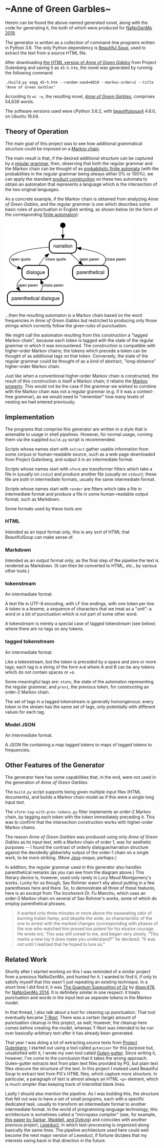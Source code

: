 ~Anne of Green Garbles~
=======================

Herein can be found the above-named generated novel, along with the
code for generating it, the both of which were produced for [NaNoGenMo 2019][].

The generator is written as a collection of command-line programs
written in Python 3.6.  The only Python dependency is
[Beautiful Soup][], used to extract the text from a source HTML file.

After downloading [the HTML version of _Anne of Green Gables_](http://www.gutenberg.org/files/45/45-h/45-h.htm)
from Project Gutenberg and saving it as `45-h.htm`, the novel
was generated by running the following command:

    ./build.py aogg 45-h.htm --random-seed=6010 --markov-order=1 --title "Anne of Green Garbles"

According to `wc -w`, the resulting novel,
_[Anne of Green Garbles](generated/Anne%20of%20Green%20Garbles.md)_,
comprises 54,638 words.

The software versions used were cPython 3.6.2, with
[beautifulsoup4](https://pypi.org/project/beautifulsoup4/) 4.6.0,
on Ubuntu 16.04.

Theory of Operation
-------------------

The main goal of this project was to see how additional grammatical structure
could be imposed on a [Markov chain][].

The main result is that, if the desired additional structure can be captured by
a [regular grammar][], then, observing that both the regular grammar and the
Markov chain can be thought of as [probabilistic finite automata][] (with the
probabilities in the regular grammar being always either 0% or 100%), we can
apply the standard [product construction][] on these two automata to obtain an
automaton that represents a language which is the intersection of the two
original languages.

As a concrete example, if the Markov chain is obtained from analyzing
_Anne of Green Gables_, and the regular grammar is one which describes
some basic rules of punctuation in English writing, as shown below
(in the form of the corresponding [finite automaton][]):

![Abbreviated diagram of punctuation automaton](images/narration-dialogue-parenthetical.png?raw=true)

...then the resulting automaton is a Markov chain based on the word
frequencies in _Anne of Green Gables_ but restricted to producing
only those strings which correctly follow the given rules of punctuation.

We might call the automaton resulting from this construction a
"tagged Markov chain", because each token is tagged with the state of
the regular grammar in which it was encountered.  The construction is
compatible with higher-order Markov chains; the tokens which precede a
token can be thought of as additional tags on that token.  Conversely,
the state of the regular grammar could be thought of as a kind of
abstract, "long-distance" higher-order Markov chain.

Just like when a conventional higher-order Markov chain is constructed,
the result of this construction is itself a Markov chain; it retains
the [Markov property][].  This would not be the case if the grammar we
wished to combine with the Markov chain was not a regular grammar
(e.g. if it was a context-free grammar), as we would need to "remember"
how many levels of nesting we had entered previously.

Implementation
--------------

The programs that comprise this generator are written in a style that is amenable
to usage in shell pipelines.  However, for normal usage, running them via
the supplied `build.py` script is recommended.

Scripts whose names start with `extract` gather usable information from some
corpus or human-readable source, such as a web page downloaded from
Project Gutenberg, and output it in an intermediate format.

Scripts whose names start with `xform` are transformer filters
which take a file in (usually on `stdin`) and produce another
file (usually on `stdout`); these file are both in intermediate
formats, usually the same intermediate format.

Scripts whose names start with `render` are filters which
take a file in intermediate format and produce a file in
some human-readable output format, such as Markdown.

Some formats used by these tools are:

### HTML

Intended as an input format only, this is any sort of HTML that
BeautifulSoup can make sense of.

### Markdown

Intended as an output format only; as the final step of the pipeline
the text is rendered as Markdown.  (It can then be converted to
HTML, etc., by various other tools.)

### tokenstream

An intermediate format.

A text file in UTF-8 encoding, with LF line endings, with one
token per line.  A token is a lexeme, a sequence of characters
that we treat as a "unit": a word or a bit of punctuation which
is not part of some other word.

A tokenstream is merely a special case of tagged tokenstream
(see below) where there are no tags on any tokens.

### tagged tokenstream

An intermediate format.

Like a tokenstream, but the token is preceded by a space and
zero or more tags; each tag is a string of the form `A=B`
where A and B can be any tokens which do not contain spaces
or `=`s.

Some meaningful tags are: `state`, the state of the automaton
representing the regular grammar; and `prev1`, the previous
token, for constructing an order-2 Markov chain.

The set of tags in a tagged tokenstream is generally
homongenous: every token in the stream has the same set of tags,
only potentially with different values for each tag.

### Model JSON

An intermediate format.

A JSON file containing a map tagged tokens to maps of
tagged tokens to frequencies.

Other Features of the Generator
-------------------------------

The generator here has some capabilities that, in the end,
were not used in the generation of _Anne of Green Garbles_.

The `build.py` script supports being given multiple input
files (HTML documents), and builds a Markov chain model
as if this were a single long input text.

The `xform-tag-with-prev-tokens.py` filter implements an
order-2 Markov chain, by tagging each token with the
token immediately preceding it.  This was to confirm that
the intersection construction works with higher-order
Markov chains.

The reason _Anne of Green Garbles_ was produced using only
_Anne of Green Gables_ as its input text, with a Markov chain
of order 1, was for aesthetic purposes -- I found the contrast
of orderly dialogue/narration structure against the decidedly
gibberishy output of the order-1 chain on a single work, to be
more striking.  (More [Jess][]-esque, perhaps.)

In addition, the regular grammar used in this generator also
handles parenthetical remarks (as you can see from the diagram
above.)  This literary device is, however, used only rarely
in Lucy Maud Montgomery's works.  Lucky for us though, Sax
Rohmer wasn't shy about putting in a few parentheses here and
there.  So, to demonstrate all three of these features, here is
an excerpt from _The Incoherent Dr. Fu Manchu_, which uses an
order-2 Markov chain on several of Sax Rohmer's works, some
of which do employ parenthetical phrases.

> It wanted only three minutes or more above the nauseating odor
> of burning Indian hemp; and despite the wide, so characteristic
> of the one to arrest with the marked changes (corresponding with
> phases of the one who watched him proved too potent for his
> elusive courage. He wrote on). This was still unreal to me, and
> began very slowly, “This marks a new toy it does make you
> understand?” he declared. “It was not until I realized that he
> hoped to lure us.”

Related Work
------------

Shortly after I started working on this I was reminded of a similar
project from a previous NaNoGenMo, and hunted for it.  I wanted to
find it, if only to satisfy myself that this wasn't just repeating
an existing technique.  In a short time I did find it; it was
[The Quantum Supposition of Oz][] by [@spc476](https://github.com/spc476),
for [NaNoGenMo 2014][].  It is definitely similar in one respect:
it treats punctuation and words in the input text as separate tokens
in the Markov model.

In that thread, I also talk about a tool for cleaning up punctuation.
That tool eventually became [T-Rext][].  There was a certain (large)
amount of punctuation cleanup in this project, as well; however, the
cleanup here comes before creating the model, whereas T-Rext was
intended to be run over basically-arbitrary text after it has already
been generated.

That year I was doing a lot of extracting source texts from
[Project Gutenberg][]; I started out using a tool called `gutenizer`
for this purpose but, unsatisfied with it, I wrote my own tool called
[Guten-gutter][].  Since writing it, however, I've come to the
conclusion that it takes the wrong approach.  Guten-gutter extracts
text from plain text files provided by PG, but plain text files
obscure the structure of the text.  In this project I instead used
Beautiful Soup to extract text from PG's HTML files, which capture
more structure.  In particular, a paragraph of text is almost always
an HTML `<p>` element, which is much simpler than keeping track of
interstitial blank lines.

Lastly I should also mention the pipeline.  As I was building this,
the structure that fell out was to have a set of small programs,
each with a specific dedicated task, usually to transform an
intermediate format to another intermediate format.  In the world
of programming language technology, this architecture
is sometimes called a "micropass compiler" (see, for example,
[this paper by Sarkar, Waddell, and Dybvig](https://www.cs.indiana.edu/~dyb/pubs/nano-jfp.pdf))
and coincides with another previous project, [Lexeduct][],
in which text-processing is organized along basically the same
lines.  The pipeline architecture used here could well become the
next major version of Lexeduct, if fortune dictates that my
interests swing back in that direction in the future.

[NaNoGenMo 2019]: https://github.com/NaNoGenMo/2019/
[NaNoGenMo 2014]: https://github.com/dariusk/NaNoGenMo-2014
[Project Gutenberg]: https://www.gutenberg.org/
[Beautiful Soup]: https://www.crummy.com/software/BeautifulSoup/
[Markov chain]: https://en.wikipedia.org/wiki/Markov_chain
[Markov property]: https://en.wikipedia.org/wiki/Markov_property
[regular grammar]: https://en.wikipedia.org/wiki/Regular_grammar
[finite automaton]: https://en.wikipedia.org/wiki/Finite-state_machine#Mathematical_model
[probabilistic finite automata]: https://en.wikipedia.org/wiki/Probabilistic_automaton
[product construction]: https://en.wikipedia.org/wiki/File:Intersection1.png
[Jess]: https://whitney.org/collection/works/9517
[The Quantum Supposition of Oz]: https://github.com/dariusk/NaNoGenMo-2014/issues/137
[T-Rext]: https://github.com/catseye/T-Rext
[Guten-gutter]: https://github.com/catseye/Guten-gutter
[Lexeduct]: https://github.com/catseye/Lexeduct
